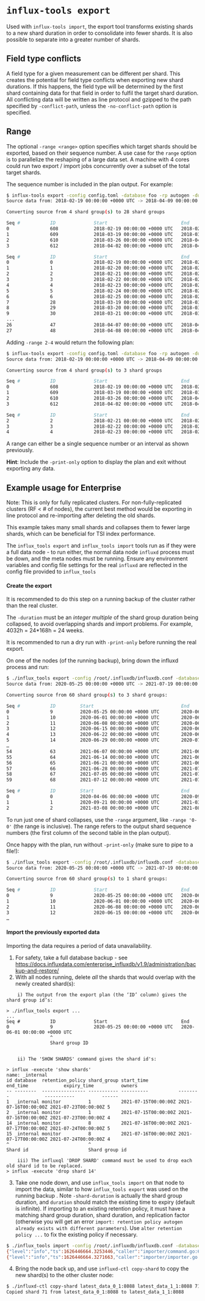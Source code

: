 `influx-tools export`
=====================

Used with `influx-tools import`, the export tool transforms existing shards to a new shard duration in order to
consolidate into fewer shards. It is also possible to separate into a greater number of shards.


Field type conflicts
--------------------

A field type for a given measurement can be different per shard. This creates the potential for field type conflicts
when exporting new shard durations. If this happens, the field type will be determined by the first shard containing
data for that field in order to fulfil the target shard duration. All conflicting data will be written as line protocol
and gzipped to the path specified by `-conflict-path`, unless the `-no-conflict-path` option is specified.


Range
-----

The optional `-range <range>` option specifies which target shards should be exported, based on their sequence number.
A use case for the `range` option is to parallelize the reshaping of a large data set. A machine with 4 cores could run two
export / import jobs concurrently over a subset of the total target shards.

The sequence number is included in the plan output. For example:

```sh
$ influx-tools export -config config.toml -database foo -rp autogen -duration 24h -format=binary -no-conflict-path -print-only
Source data from: 2018-02-19 00:00:00 +0000 UTC -> 2018-04-09 00:00:00 +0000 UTC

Converting source from 4 shard group(s) to 28 shard groups

Seq #           ID              Start                           End
0               608             2018-02-19 00:00:00 +0000 UTC   2018-02-26 00:00:00 +0000 UTC
1               609             2018-03-19 00:00:00 +0000 UTC   2018-03-26 00:00:00 +0000 UTC
2               610             2018-03-26 00:00:00 +0000 UTC   2018-04-02 00:00:00 +0000 UTC
3               612             2018-04-02 00:00:00 +0000 UTC   2018-04-09 00:00:00 +0000 UTC

Seq #           ID              Start                           End
0               0               2018-02-19 00:00:00 +0000 UTC   2018-02-20 00:00:00 +0000 UTC
1               1               2018-02-20 00:00:00 +0000 UTC   2018-02-21 00:00:00 +0000 UTC
2               2               2018-02-21 00:00:00 +0000 UTC   2018-02-22 00:00:00 +0000 UTC
3               3               2018-02-22 00:00:00 +0000 UTC   2018-02-23 00:00:00 +0000 UTC
4               4               2018-02-23 00:00:00 +0000 UTC   2018-02-24 00:00:00 +0000 UTC
5               5               2018-02-24 00:00:00 +0000 UTC   2018-02-25 00:00:00 +0000 UTC
6               6               2018-02-25 00:00:00 +0000 UTC   2018-02-26 00:00:00 +0000 UTC
7               28              2018-03-19 00:00:00 +0000 UTC   2018-03-20 00:00:00 +0000 UTC
8               29              2018-03-20 00:00:00 +0000 UTC   2018-03-21 00:00:00 +0000 UTC
9               30              2018-03-21 00:00:00 +0000 UTC   2018-03-22 00:00:00 +0000 UTC
...
26              47              2018-04-07 00:00:00 +0000 UTC   2018-04-08 00:00:00 +0000 UTC
27              48              2018-04-08 00:00:00 +0000 UTC   2018-04-09 00:00:00 +0000 UTC
```

Adding `-range 2-4` would return the following plan:

```sh
$ influx-tools export -config config.toml -database foo -rp autogen -duration 24h -format=binary -no-conflict-path -print-only -range=2-4
Source data from: 2018-02-19 00:00:00 +0000 UTC -> 2018-04-09 00:00:00 +0000 UTC

Converting source from 4 shard group(s) to 3 shard groups

Seq #           ID              Start                           End
0               608             2018-02-19 00:00:00 +0000 UTC   2018-02-26 00:00:00 +0000 UTC
1               609             2018-03-19 00:00:00 +0000 UTC   2018-03-26 00:00:00 +0000 UTC
2               610             2018-03-26 00:00:00 +0000 UTC   2018-04-02 00:00:00 +0000 UTC
3               612             2018-04-02 00:00:00 +0000 UTC   2018-04-09 00:00:00 +0000 UTC

Seq #           ID              Start                           End
2               2               2018-02-21 00:00:00 +0000 UTC   2018-02-22 00:00:00 +0000 UTC
3               3               2018-02-22 00:00:00 +0000 UTC   2018-02-23 00:00:00 +0000 UTC
4               4               2018-02-23 00:00:00 +0000 UTC   2018-02-24 00:00:00 +0000 UTC
```

A range can either be a single sequence number or an interval as shown previously.

**Hint**: Include the `-print-only` option to display the plan and exit without exporting any data.

Example usage for Enterprise
----------------------------

Note: This is only for fully replicated clusters. For non-fully-replicated clusters (RF < # of nodes),
the current best method would be exporting in line protocol and re-importing after deleting the old shards.

This example takes many small shards and collapses them to fewer large shards, which can be beneficial
for TSI index performance.

The `influx_tools export` and `influx_tools import` tools run as if they were a full data node - to run either, the normal
data node `influxd` process must be down, and the meta nodes must be running. Ensure any environment
variables and config file settings for the real `influxd` are reflected in the config file provided to
`influx_tools`

#### Create the export

It is recommended to do this step on a running backup of the cluster rather than the real cluster.

The `-duration` must be an *integer multiple* of the shard group duration being
collapsed, to avoid overlapping shards and import problems. For example, 4032h = 24*168h = 24 weeks.

It is recommended to run a dry run with `-print-only` before running the real export.

On one of the nodes (of the running backup), bring down the influxd process and run:

```sh
$ ./influx_tools export -config /root/.influxdb/influxdb.conf -database collapsedb -duration 4032h -format binary -conflict-path /conflicts.tar.gz -print-only
Source data from: 2020-05-25 00:00:00 +0000 UTC -> 2021-07-19 00:00:00 +0000 UTC

Converting source from 60 shard group(s) to 3 shard groups:

Seq #           ID         Start                                End
0               9          2020-05-25 00:00:00 +0000 UTC        2020-06-01 00:00:00 +0000 UTC
1               10         2020-06-01 00:00:00 +0000 UTC        2020-06-08 00:00:00 +0000 UTC
2               11         2020-06-08 00:00:00 +0000 UTC        2020-06-15 00:00:00 +0000 UTC
3               12         2020-06-15 00:00:00 +0000 UTC        2020-06-22 00:00:00 +0000 UTC
4               13         2020-06-22 00:00:00 +0000 UTC        2020-06-29 00:00:00 +0000 UTC
5               14         2020-06-29 00:00:00 +0000 UTC        2020-07-06 00:00:00 +0000 UTC
…
54              63         2021-06-07 00:00:00 +0000 UTC        2021-06-14 00:00:00 +0000 UTC
55              64         2021-06-14 00:00:00 +0000 UTC        2021-06-21 00:00:00 +0000 UTC
56              65         2021-06-21 00:00:00 +0000 UTC        2021-06-28 00:00:00 +0000 UTC
57              66         2021-06-28 00:00:00 +0000 UTC        2021-07-05 00:00:00 +0000 UTC
58              67         2021-07-05 00:00:00 +0000 UTC        2021-07-12 00:00:00 +0000 UTC
59              68         2021-07-12 00:00:00 +0000 UTC        2021-07-19 00:00:00 +0000 UTC

Seq #           ID         Start                                End
0               0          2020-04-06 00:00:00 +0000 UTC        2020-09-21 00:00:00 +0000 UTC
1               1          2020-09-21 00:00:00 +0000 UTC        2021-03-08 00:00:00 +0000 UTC
2               2          2021-03-08 00:00:00 +0000 UTC        2021-08-23 00:00:00 +0000 UTC
```

To run just one of shard collapses, use the `-range` argument, like `-range '0-0'` (the range is inclusive).
The range refers to the output shard sequence numbers (the first column of the second table in the plan output).

Once happy with the plan, run without `-print-only` (make sure to pipe to a file!):

```sh
$ ./influx_tools export -config /root/.influxdb/influxdb.conf -database collapsedb -duration 4032h -format binary -conflict-path /conflicts.tar.gz -range '0-0' > export.binary
Source data from: 2020-05-25 00:00:00 +0000 UTC -> 2021-07-19 00:00:00 +0000 UTC

Converting source from 60 shard group(s) to 1 shard groups:

Seq #           ID              Start                           End
0               9               2020-05-25 00:00:00 +0000 UTC   2020-06-01 00:00:00 +0000 UTC
1               10              2020-06-01 00:00:00 +0000 UTC   2020-06-08 00:00:00 +0000 UTC
2               11              2020-06-08 00:00:00 +0000 UTC   2020-06-15 00:00:00 +0000 UTC
3               12              2020-06-15 00:00:00 +0000 UTC   2020-06-22 00:00:00 +0000 UTC
…
```

#### Import the previously exported data

Importing the data requires a period of data unavailability.

1) For safety, take a full database backup - see https://docs.influxdata.com/enterprise_influxdb/v1.9/administration/backup-and-restore/
2) With all nodes running, delete *all* the shards that would overlap with the newly created shard(s):
```
    i) The output from the export plan (the ‘ID’ column) gives the shard group id’s:

> ./influx_tools export ...
...
Seq #           ID              Start                           End
0               9               2020-05-25 00:00:00 +0000 UTC   2020-06-01 00:00:00 +0000 UTC
                ^
                Shard group ID


    ii) The 'SHOW SHARDS' command gives the shard id's:

> influx -execute 'show shards'
name: _internal
id database  retention_policy shard_group start_time           end_time             expiry_time          owners
-- --------  ---------------- ----------- ----------           --------             -----------          ------
1  _internal monitor          1           2021-07-15T00:00:00Z 2021-07-16T00:00:00Z 2021-07-23T00:00:00Z 5
2  _internal monitor          1           2021-07-15T00:00:00Z 2021-07-16T00:00:00Z 2021-07-23T00:00:00Z 4
14 _internal monitor          8           2021-07-16T00:00:00Z 2021-07-17T00:00:00Z 2021-07-24T00:00:00Z 5
15 _internal monitor          8           2021-07-16T00:00:00Z 2021-07-17T00:00:00Z 2021-07-24T00:00:00Z 4
^                             ^
Shard id                      Shard group id

    iii) The influxql 'DROP SHARD' command must be used to drop each old shard id to be replaced.
> influx -execute 'drop shard 14'
```

3) Take one node down, and use `influx_tools import` on that node to import the data, similar to how `influx_tools export`
   was used on the running backup . Note `-shard-duration` is actually the shard group duration, and `duration`
   should match the existing time to expiry (default is infinite). If importing to an existing retention policy, it must have a matching
   shard group duration, shard duration, and replication factor (otherwise you will get an error `import: retention policy
   autogen already exists with different parameters`). Use `alter retention policy ...` to fix the existing policy if necessary.
```sh
$ ./influx_tools import -config /root/.influxdb/influxdb.conf -database collapsedb -rp autogen -shard-duration 4032h < export.binary
{"level":"info","ts":1626446664.3253446,"caller":"importer/command.go:64","msg":"import starting"}
{"level":"info","ts":1626446664.3271663,"caller":"importer/importer.go:107","msg":"Starting shard group 2020-04-06 00:00:00 +0000 UTC-2020-09-21 00:00:00 +0000 UTC with 0 existing shard groups"}
```

4) Bring the node back up, and use `influxd-ctl copy-shard` to copy the new shard(s) to the other cluster node:
```sh
$ ./influxd-ctl copy-shard latest_data_0_1:8088 latest_data_1_1:8088 71
Copied shard 71 from latest_data_0_1:8088 to latest_data_1_1:8088
```


